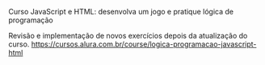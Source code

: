 Curso  JavaScript e HTML: desenvolva um jogo e pratique lógica de programação

Revisão e implementação de novos exercícios depois da atualização do curso.
https://cursos.alura.com.br/course/logica-programacao-javascript-html